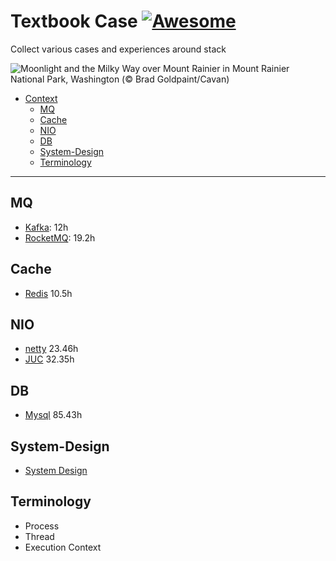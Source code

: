 # Textbook Case [![Awesome](https://awesome.re/badge.svg)](https://awesome.re)

Collect various cases and experiences around stack

![Moonlight and the Milky Way over Mount Rainier in Mount Rainier National Park, Washington (© Brad Goldpaint/Cavan)](https://cn.bing.com/th?id=OHR.MoonlightRainier_EN-US6336057354_UHD.jpg)

-   [Context](#textbook-case)
    -   [MQ](#mq)
    -   [Cache](#cache)
    -   [NIO](#nio)
    -   [DB](#db)
    -   [System-Design](#system-design)
    -   [Terminology](#terminology)

---

## MQ

-   [Kafka](https://www.bilibili.com/video/BV1vr4y1677k): 12h
-   [RocketMQ](https://www.bilibili.com/video/BV1L4411y7mn): 19.2h

## Cache

-   [Redis](https://www.bilibili.com/video/BV1Rv41177Af) 10.5h

## NIO

-   [netty](https://www.bilibili.com/video/BV1py4y1E7oA) 23.46h
-   [JUC](https://www.bilibili.com/video/BV16J411h7Rd) 32.35h

## DB

-   [Mysql](https://www.bilibili.com/video/BV1iq4y1u7vj) 85.43h

## System-Design

-   [System Design](https://github.com/donnemartin/system-design-primer/blob/master/README-zh-Hans.md)

## Terminology

-   Process
-   Thread
-   Execution Context
